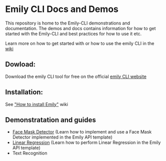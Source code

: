 # Emily CLI Docs and Demos
This repository is home to the Emily-CLI demonstrations and documentation. The demos and docs contains information for how to get started with the Emily-CLI and best practices for how to use it etc.



Learn more on how to get started with or how to use the emily CLI in the [wiki](https://github.com/amboltio/emily-cli/wiki)

## Dowload:
Download the emily CLI tool for free on the official [emily CLI website](https://ambolt.io/home-work-together/emily/)

## Installation:
See ["How to install Emily"](https://github.com/amboltio/emily-cli/wiki/How-to-install-Emily) wiki

## Demonstratation and guides

- [Face Mask Detector](https://github.com/amboltio/emily-cli/tree/main/demos/face-mask-detector/face-mask-detector-api) (Learn how to implement and use a Face Mask Detector implemented in the Emily API template)
- [Linear Regression](https://github.com/amboltio/emily-cli/tree/main/demos/linear-regression) (Learn how to perform Linear Regression in the Emily API template)
- Text Recognition
